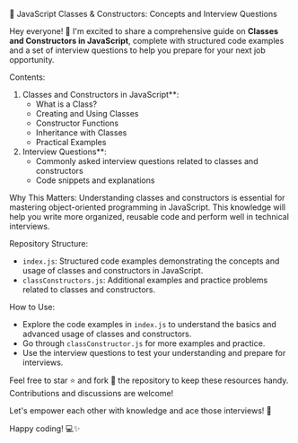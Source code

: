  🚀 JavaScript Classes & Constructors: Concepts and Interview Questions

Hey everyone! 👋 I'm excited to share a comprehensive guide on **Classes and Constructors in JavaScript**, complete with structured code examples and a set of interview questions to help you prepare for your next job opportunity.

Contents:
1. Classes and Constructors in JavaScript**:
    - What is a Class?
    - Creating and Using Classes
    - Constructor Functions
    - Inheritance with Classes
    - Practical Examples
2. Interview Questions**:
    - Commonly asked interview questions related to classes and constructors
    - Code snippets and explanations

Why This Matters:
Understanding classes and constructors is essential for mastering object-oriented programming in JavaScript. This knowledge will help you write more organized, reusable code and perform well in technical interviews.

Repository Structure:
- `index.js`: Structured code examples demonstrating the concepts and usage of classes and constructors in JavaScript.
- `classConstructors.js`: Additional examples and practice problems related to classes and constructors.

How to Use:
- Explore the code examples in `index.js` to understand the basics and advanced usage of classes and constructors.
- Go through `classConstructor.js` for more examples and practice.
- Use the interview questions to test your understanding and prepare for interviews.

Feel free to star ⭐️ and fork 🍴 the repository to keep these resources handy. Contributions and discussions are welcome!

Let's empower each other with knowledge and ace those interviews! 💪

Happy coding! 💻✨
